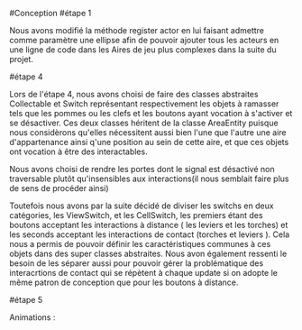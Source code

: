 #Conception 
#étape 1

Nous avons modifié la méthode register actor en lui faisant admettre comme paramètre une ellipse afin de pouvoir ajouter tous les acteurs en une ligne de code dans les Aires de jeu plus complexes dans la suite du projet.

#étape 4

Lors de l'étape 4, nous avons choisi de faire des classes abstraites Collectable et Switch représentant respectivement les objets à ramasser tels que les pommes ou les clefs et les boutons ayant vocation à s'activer et se désactiver. 
Ces deux classes héritent de la classe AreaEntity puisque nous considèrons qu'elles nécessitent aussi bien l'une que l'autre une aire d'appartenance ainsi q'une position au sein de cette aire, et que ces objets ont vocation à être des interactables.

Nous avons choisi de rendre les portes dont le signal est désactivé non traversable plutôt qu'insensibles aux interactions(il nous semblait faire plus de sens de procéder ainsi)


Toutefois nous avons par la suite décidé de diviser les switchs en deux catégories, les ViewSwitch, et les CellSwitch, les premiers étant des boutons acceptant les interactions à distance ( les leviers et les torches) et les seconds acceptant les interactions de contact (torches et leviers ).
Cela nous a permis de pouvoir définir les caractéristiques communes à ces objets dans des super classes abstraites. Nous avon également ressenti le besoin de les séparer aussi pour pouvoir gérer la problématique des interacrtions de contact qui se répètent à chaque update si on adopte le même patron de conception que pour les boutons à distance.

#étape 5 

Animations : 

